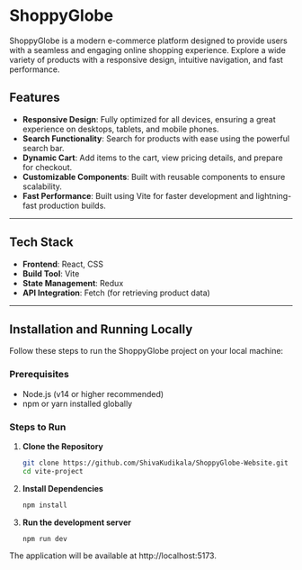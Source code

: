 # ShoppyGlobe

ShoppyGlobe is a modern e-commerce platform designed to provide users with a seamless and engaging online shopping experience. Explore a wide variety of products with a responsive design, intuitive navigation, and fast performance.

## Features

- **Responsive Design**: Fully optimized for all devices, ensuring a great experience on desktops, tablets, and mobile phones.
- **Search Functionality**: Search for products with ease using the powerful search bar.
- **Dynamic Cart**: Add items to the cart, view pricing details, and prepare for checkout.
- **Customizable Components**: Built with reusable components to ensure scalability.
- **Fast Performance**: Built using Vite for faster development and lightning-fast production builds.

---

## Tech Stack

- **Frontend**: React, CSS
- **Build Tool**: Vite
- **State Management**: Redux
- **API Integration**: Fetch (for retrieving product data)

---

## Installation and Running Locally

Follow these steps to run the ShoppyGlobe project on your local machine:

### Prerequisites

- Node.js (v14 or higher recommended)
- npm or yarn installed globally

### Steps to Run

1. **Clone the Repository**

   ```bash
   git clone https://github.com/ShivaKudikala/ShoppyGlobe-Website.git
   cd vite-project
   
2. **Install Dependencies**

   ```bash
   npm install

3. **Run the development server**

   ```bash
   npm run dev
  The application will be available at http://localhost:5173.
